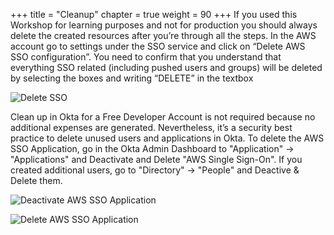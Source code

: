 +++
title = "Cleanup"
chapter = true
weight = 90
+++
If you used this Workshop for learning purposes and not for production you should always delete the created resources after you’re through all the steps.
In the AWS account go to settings under the SSO service and click on “Delete AWS SSO configuration”. You need to confirm that you understand that everything SSO related (including pushed users and groups) will be deleted by selecting the boxes and writing “DELETE” in the textbox

![Delete SSO](/images/delete_sso.png)

Clean up in Okta for a Free Developer Account is not required because no additional expenses are generated. Nevertheless, it’s a security best practice to delete unused users and applications in Okta. To delete the AWS SSO Application, go in the Okta Admin Dashboard to "Application" -> "Applications" and Deactivate and Delete "AWS Single Sign-On". If you created additional users, go to "Directory" -> "People" and Deactive & Delete them.

![Deactivate AWS SSO Application](/images/500_Delete_AWS_SSO.png)

![Delete AWS SSO Application](/images/510_Delete_AWS_SSO.png)